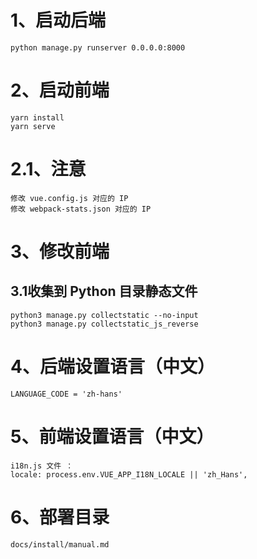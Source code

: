 # 1、启动后端
    python manage.py runserver 0.0.0.0:8000

# 2、启动前端
    yarn install 
    yarn serve
# 2.1、注意
    修改 vue.config.js 对应的 IP
    修改 webpack-stats.json 对应的 IP

# 3、修改前端
## 3.1收集到 Python 目录静态文件
    python3 manage.py collectstatic --no-input
    python3 manage.py collectstatic_js_reverse

# 4、后端设置语言（中文） 
    LANGUAGE_CODE = 'zh-hans'
# 5、前端设置语言（中文）
    i18n.js 文件 ：
    locale: process.env.VUE_APP_I18N_LOCALE || 'zh_Hans',

# 6、部署目录
    docs/install/manual.md